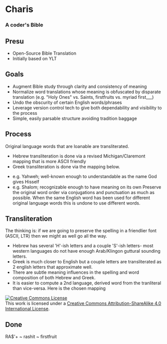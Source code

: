 # Charis
### A coder's Bible

## Presu
* Open-Source Bible Translation
* Initially based on YLT


## Goals
* Augment Bible study through clarity and consistency of meaning
* Normalize word translations whose meaning is obfuscated by disparate translation (e.g. "Holy Ones" vs. Saints, firstfruits vs. myriad first___)
* Undo the obscurity of certain English words/phrases
* Leverage version control tech to give both dependability and visibility to the process
* Simple, easily parsable structure avoiding tradition baggage


## Process

Original language words that are loanable are transliterated.
* Hebrew transliteration is done via a revised Michigan/Claremont mapping that is more ASCII friendly
* Greek transliteration is done via the mapping below.
- e.g. Yahweh; well-known enough to understandable as the name God gives Hisself
- e.g. Shalom; recognizable enough to have meaning on its own
Preserve the original word order via conjugations and punctuation as much as possible.
When the same English word has been used for different original language words this is undone to use different words.


## Transliteration

The thinking is: if we are going to preserve the spelling in a friendlier font (ASCII, LTR) then we might as well go all the way.
- Hebrew has several 'H'-ish letters and a couple 'S'-ish letters- most western languages do not have enough Arab/Klingon guttural sounding letters.
- Greek is much closer to English but a couple letters are transliterated as 2 english letters that approximate well.
- There are subtle meaning influences in the spelling and word composition of both Hebrew and Greek.
- It is easier to compute a 2nd language, derived word from the tranliteral than vice-versa.
Here is the chosen mapping


<a rel="license" href="http://creativecommons.org/licenses/by-sa/4.0/"><img alt="Creative Commons License" style="border-width:0" src="https://i.creativecommons.org/l/by-sa/4.0/88x31.png" /></a><br />This work is licensed under a <a rel="license" href="http://creativecommons.org/licenses/by-sa/4.0/">Creative Commons Attribution-ShareAlike 4.0 International License</a>.



## Done

RA$'+ ~ rashit ~ firstfruit